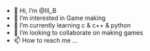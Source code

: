 - 👋 Hi, I’m @Ill_B
- 👀 I’m interested in Game making
- 🌱 I’m currently learning c & c++ & python
- 💞️ I’m looking to collaborate on making games
- 📫 How to reach me ...
